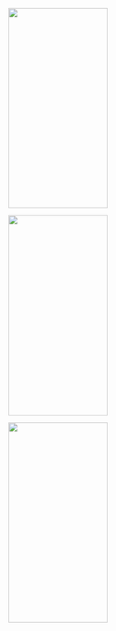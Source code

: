 <img src="https://github.com/mghmgh1281375/chatbot-rnn/blob/master/android_thread/src/main/res/drawable/photo_2019-01-17_23-02-43.jpg" 
  data-canonical-src="android_thread/src/main/res/drawable/photo_2019-01-17_23-02-43.jpg" width="200" height="400" />

<img src="https://github.com/mghmgh1281375/chatbot-rnn/blob/master/android_thread/src/main/res/drawable/photo_2019-01-17_23-02-54.jpg" 
  data-canonical-src="https://github.com/mghmgh1281375/chatbot-rnn/blob/master/android_thread/src/main/res/drawable/photo_2019-01-17_23-02-54.jpg" width="200" height="400" />
  
<img src="https://github.com/mghmgh1281375/chatbot-rnn/blob/master/android_thread/src/main/res/drawable/photo_2019-01-17_23-02-59.jpg" 
  data-canonical-src="https://github.com/mghmgh1281375/chatbot-rnn/blob/master/android_thread/src/main/res/drawable/photo_2019-01-17_23-02-59.jpg" width="200" height="400" />

